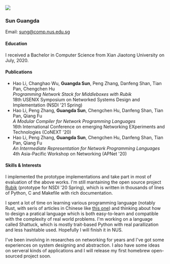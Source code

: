 ![](./selfie.jpg|width=100px)

### Sun Guangda

Email: sung@comp.nus.edu.sg

#### Education

I received a Bachelor in Computer Science from Xian Jiaotong University on July, 2020.

#### Publications

* Hao Li, Changhao Wu, **Guangda Sun**, Peng Zhang, Danfeng Shan, Tian Pan, Chengchen Hu \
  *Programming Network Stack for Middleboxes with Rubik* \
  18th USENIX Symposium on Networked Systems Design and Implementation (NSDI '21 Spring)
* Hao Li, Peng Zhang, **Guangda Sun**, Chengchen Hu, Danfeng Shan, Tian Pan, Qiang Fu \
  *A Modular Compiler for Network Programming Languages* \
  16th International Conference on emerging Networking EXperiments and Technologies (CoNEXT '20)
* Hao Li, Peng Zhang, **Guangda Sun**, Chengchen Hu, Danfeng Shan, Tian Pan, Qiang Fu \
  *An Intermediate Representation for Network Programming Languages* \
  4th Asia-Pacific Workshop on Networking (APNet '20)
  
#### Skills & Interests

I implemented the prototype implementations and take part in most of evaluation of the above works. I'm still mantaining the open source project [Rubik](https://github.com/ants-xjtu/rubik) (prototype for NSDI '20 Spring), which is written in thousands of lines of Python, C and Makefile with rich documentation.

I spent a lot of time on learning various programming language (notably Rust, with seris of articles in Chinese like [this one](https://zhuanlan.zhihu.com/p/88478551)) and thinking about how to design a pratical language which is both easy-to-learn and compatible with the complexity of real world problems. I'm working on a language called Shattuck, which is mostly trait-based Python with real parallization and less hashtable used. Hopefully I will finish it in NUS.

I've been involving in researches on networking for years and I've got some experiences on system designing and abstraction. I also have some ideas on serveral kinds of applications and I will release my first homebrew open-sourced project soon.
